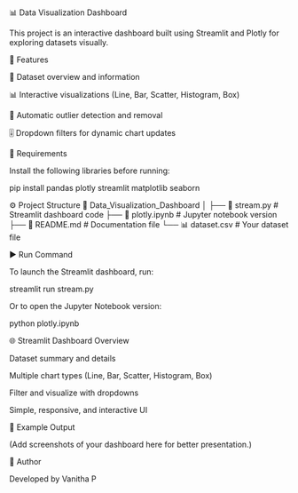 📊 Data Visualization Dashboard

This project is an interactive dashboard built using Streamlit and Plotly for exploring datasets visually.

🚀 Features

📁 Dataset overview and information

📊 Interactive visualizations (Line, Bar, Scatter, Histogram, Box)

🎯 Automatic outlier detection and removal

🎚️ Dropdown filters for dynamic chart updates

🧩 Requirements

Install the following libraries before running:

pip install pandas plotly streamlit matplotlib seaborn

⚙️ Project Structure
📂 Data_Visualization_Dashboard
│
├── 📄 stream.py             # Streamlit dashboard code
├── 📄 plotly.ipynb          # Jupyter notebook version
├── 📄 README.md             # Documentation file
└── 📊 dataset.csv           # Your dataset file

▶️ Run Command

To launch the Streamlit dashboard, run:

streamlit run stream.py


Or to open the Jupyter Notebook version:

python plotly.ipynb

🌐 Streamlit Dashboard Overview

Dataset summary and details

Multiple chart types (Line, Bar, Scatter, Histogram, Box)

Filter and visualize with dropdowns

Simple, responsive, and interactive UI

📸 Example Output

(Add screenshots of your dashboard here for better presentation.)

🧠 Author

Developed by Vanitha P